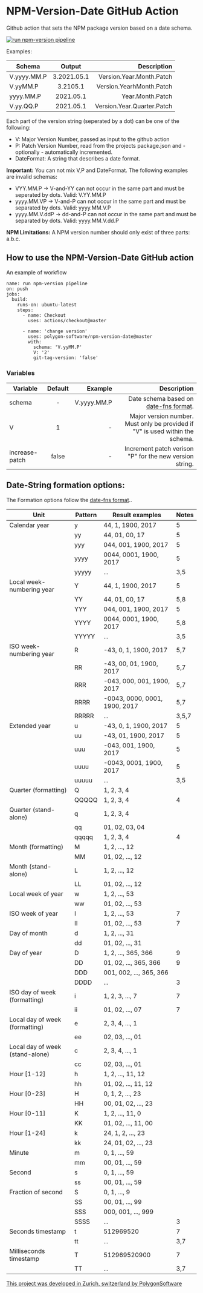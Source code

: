 # NPM-Version-Date GitHub Action  

Github action that sets the NPM package version based on a date schema.

[![run npm-version pipeline](https://github.com/polygon-software/npm-version-date/actions/workflows/main.yml/badge.svg)](https://github.com/polygon-software/npm-version-date/actions/workflows/main.yml)

Examples:

| Schema        | Output        | Description  |
| ------------- |:-------------:| ------------:|
| V.yyyy.MM.P | 3.2021.05.1 | Version.Year.Month.Patch |
| V.yyMM.P | 3.2105.1  | Version.YearhMonth.Patch |
| yyyy.MM.P | 2021.05.1 | Year.Month.Patch |
| V.yy.QQ.P | 2021.05.1 | Version.Year.Quarter.Patch |

Each part of the version string (seperated by a dot) can be one of the following:
- V: Major Version Number, passed as input to the github action
- P: Patch Version Number, read from the projects package.json and - optionally - automatically incremented.
- DateFormat: A string that describes a date format.

**Important:** You can not mix V,P and DateFormat. The following examples are invalid schemas:
- VYY.MM.P -> V-and-YY can not occur in the same part and must be seperated by dots. Valid: V.YY.MM.P
- yyyy.MM.VP -> V-and-P can not occur in the same part and must be separated by dots. Valid: yyyy.MM.V.P
- yyyy.MM.V.ddP -> dd-and-P can not occur in the same part and must be separated by dots. Valid: yyyy.MM.V.dd.P

**NPM Limitations:** A NPM version number should only exist of three parts: a.b.c. 

## How to use the NPM-Version-Date GitHub action

An example of workflow

```
name: run npm-version pipeline
on: push
jobs:
  build:
    runs-on: ubuntu-latest
    steps:
      - name: Checkout
        uses: actions/checkout@master
        
      - name: 'change version'
        uses: polygon-software/npm-version-date@master
        with:
          schema: 'V.yyMM.P'
          V: '2'
          git-tag-version: 'false'
```

### Variables

| Variable        | Default           | Example  | Description  |
| ------------- |:-------------:| -----:| -----:|
| schema | - | V.yyyy.MM.P | Date schema based on [date-fns format](https://date-fns.org/v2.21.3/docs/format). |
| V | 1 | - | Major version number. Must only be provided if "V" is used within the schema. |
| increase-patch | false | - | Increment patch verison "P" for the new version string. |


## Date-String formation options:

The Formation options follow the [date-fns format](https://date-fns.org/v2.21.3/docs/format)..

<table>
   <thead>
      <tr>
         <th>Unit</th>
         <th>Pattern</th>
         <th>Result examples</th>
         <th>Notes</th>
      </tr>
   </thead>
   <tbody>
      <tr>
         <td>Calendar year</td>
         <td>y</td>
         <td>44, 1, 1900, 2017</td>
         <td>5</td>
      </tr>
      <tr>
         <td></td>
         <td>yy</td>
         <td>44, 01, 00, 17</td>
         <td>5</td>
      </tr>
      <tr>
         <td></td>
         <td>yyy</td>
         <td>044, 001, 1900, 2017</td>
         <td>5</td>
      </tr>
      <tr>
         <td></td>
         <td>yyyy</td>
         <td>0044, 0001, 1900, 2017</td>
         <td>5</td>
      </tr>
      <tr>
         <td></td>
         <td>yyyyy</td>
         <td>...</td>
         <td>3,5</td>
      </tr>
      <tr>
         <td>Local week-numbering year</td>
         <td>Y</td>
         <td>44, 1, 1900, 2017</td>
         <td>5</td>
      </tr>
      <tr>
         <td></td>
         <td>YY</td>
         <td>44, 01, 00, 17</td>
         <td>5,8</td>
      </tr>
      <tr>
         <td></td>
         <td>YYY</td>
         <td>044, 001, 1900, 2017</td>
         <td>5</td>
      </tr>
      <tr>
         <td></td>
         <td>YYYY</td>
         <td>0044, 0001, 1900, 2017</td>
         <td>5,8</td>
      </tr>
      <tr>
         <td></td>
         <td>YYYYY</td>
         <td>...</td>
         <td>3,5</td>
      </tr>
      <tr>
         <td>ISO week-numbering year</td>
         <td>R</td>
         <td>-43, 0, 1, 1900, 2017</td>
         <td>5,7</td>
      </tr>
      <tr>
         <td></td>
         <td>RR</td>
         <td>-43, 00, 01, 1900, 2017</td>
         <td>5,7</td>
      </tr>
      <tr>
         <td></td>
         <td>RRR</td>
         <td>-043, 000, 001, 1900, 2017</td>
         <td>5,7</td>
      </tr>
      <tr>
         <td></td>
         <td>RRRR</td>
         <td>-0043, 0000, 0001, 1900, 2017</td>
         <td>5,7</td>
      </tr>
      <tr>
         <td></td>
         <td>RRRRR</td>
         <td>...</td>
         <td>3,5,7</td>
      </tr>
      <tr>
         <td>Extended year</td>
         <td>u</td>
         <td>-43, 0, 1, 1900, 2017</td>
         <td>5</td>
      </tr>
      <tr>
         <td></td>
         <td>uu</td>
         <td>-43, 01, 1900, 2017</td>
         <td>5</td>
      </tr>
      <tr>
         <td></td>
         <td>uuu</td>
         <td>-043, 001, 1900, 2017</td>
         <td>5</td>
      </tr>
      <tr>
         <td></td>
         <td>uuuu</td>
         <td>-0043, 0001, 1900, 2017</td>
         <td>5</td>
      </tr>
      <tr>
         <td></td>
         <td>uuuuu</td>
         <td>...</td>
         <td>3,5</td>
      </tr>
      <tr>
         <td>Quarter (formatting)</td>
         <td>Q</td>
         <td>1, 2, 3, 4</td>
         <td></td>
      </tr>
      <tr>
         <td></td>
         <td>QQQQQ</td>
         <td>1, 2, 3, 4</td>
         <td>4</td>
      </tr>
      <tr>
         <td>Quarter (stand-alone)</td>
         <td>q</td>
         <td>1, 2, 3, 4</td>
         <td></td>
      </tr>
      <tr>
         <td></td>
         <td>qq</td>
         <td>01, 02, 03, 04</td>
         <td></td>
      </tr>
      <tr>
         <td></td>
         <td>qqqqq</td>
         <td>1, 2, 3, 4</td>
         <td>4</td>
      </tr>
      <tr>
         <td>Month (formatting)</td>
         <td>M</td>
         <td>1, 2, ..., 12</td>
         <td></td>
      </tr>
      <tr>
         <td></td>
         <td>MM</td>
         <td>01, 02, ..., 12</td>
         <td></td>
      </tr>
      <tr>
         <td>Month (stand-alone)</td>
         <td>L</td>
         <td>1, 2, ..., 12</td>
         <td></td>
      </tr>
      <tr>
         <td></td>
         <td>LL</td>
         <td>01, 02, ..., 12</td>
         <td></td>
      </tr>
      <tr>
         <td>Local week of year</td>
         <td>w</td>
         <td>1, 2, ..., 53</td>
         <td></td>
      </tr>
      <tr>
         <td></td>
         <td>ww</td>
         <td>01, 02, ..., 53</td>
         <td></td>
      </tr>
      <tr>
         <td>ISO week of year</td>
         <td>I</td>
         <td>1, 2, ..., 53</td>
         <td>7</td>
      </tr>
      <tr>
         <td></td>
         <td>II</td>
         <td>01, 02, ..., 53</td>
         <td>7</td>
      </tr>
      <tr>
         <td>Day of month</td>
         <td>d</td>
         <td>1, 2, ..., 31</td>
         <td></td>
      </tr>
      <tr>
         <td></td>
         <td>dd</td>
         <td>01, 02, ..., 31</td>
         <td></td>
      </tr>
      <tr>
         <td>Day of year</td>
         <td>D</td>
         <td>1, 2, ..., 365, 366</td>
         <td>9</td>
      </tr>
      <tr>
         <td></td>
         <td>DD</td>
         <td>01, 02, ..., 365, 366</td>
         <td>9</td>
      </tr>
      <tr>
         <td></td>
         <td>DDD</td>
         <td>001, 002, ..., 365, 366</td>
         <td></td>
      </tr>
      <tr>
         <td></td>
         <td>DDDD</td>
         <td>...</td>
         <td>3</td>
      </tr>
      <tr>
         <td>ISO day of week (formatting)</td>
         <td>i</td>
         <td>1, 2, 3, ..., 7</td>
         <td>7</td>
      </tr>
      <tr>
         <td></td>
         <td>ii</td>
         <td>01, 02, ..., 07</td>
         <td>7</td>
      </tr>
      <tr>
         <td>Local day of week (formatting)</td>
         <td>e</td>
         <td>2, 3, 4, ..., 1</td>
         <td></td>
      </tr>
      <tr>
         <td></td>
         <td>ee</td>
         <td>02, 03, ..., 01</td>
         <td></td>
      </tr>
      <tr>
         <td>Local day of week (stand-alone)</td>
         <td>c</td>
         <td>2, 3, 4, ..., 1</td>
         <td></td>
      </tr>
      <tr>
         <td></td>
         <td>cc</td>
         <td>02, 03, ..., 01</td>
         <td></td>
      </tr>
      <tr>
         <td>Hour [1-12]</td>
         <td>h</td>
         <td>1, 2, ..., 11, 12</td>
         <td></td>
      </tr>
      <tr>
         <td></td>
         <td>hh</td>
         <td>01, 02, ..., 11, 12</td>
         <td></td>
      </tr>
      <tr>
         <td>Hour [0-23]</td>
         <td>H</td>
         <td>0, 1, 2, ..., 23</td>
         <td></td>
      </tr>
      <tr>
         <td></td>
         <td>HH</td>
         <td>00, 01, 02, ..., 23</td>
         <td></td>
      </tr>
      <tr>
         <td>Hour [0-11]</td>
         <td>K</td>
         <td>1, 2, ..., 11, 0</td>
         <td></td>
      </tr>
      <tr>
         <td></td>
         <td>KK</td>
         <td>01, 02, ..., 11, 00</td>
         <td></td>
      </tr>
      <tr>
         <td>Hour [1-24]</td>
         <td>k</td>
         <td>24, 1, 2, ..., 23</td>
         <td></td>
      </tr>
      <tr>
         <td></td>
         <td>kk</td>
         <td>24, 01, 02, ..., 23</td>
         <td></td>
      </tr>
      <tr>
         <td>Minute</td>
         <td>m</td>
         <td>0, 1, ..., 59</td>
         <td></td>
      </tr>
      <tr>
         <td></td>
         <td>mm</td>
         <td>00, 01, ..., 59</td>
         <td></td>
      </tr>
      <tr>
         <td>Second</td>
         <td>s</td>
         <td>0, 1, ..., 59</td>
         <td></td>
      </tr>
      <tr>
         <td></td>
         <td>ss</td>
         <td>00, 01, ..., 59</td>
         <td></td>
      </tr>
      <tr>
         <td>Fraction of second</td>
         <td>S</td>
         <td>0, 1, ..., 9</td>
         <td></td>
      </tr>
      <tr>
         <td></td>
         <td>SS</td>
         <td>00, 01, ..., 99</td>
         <td></td>
      </tr>
      <tr>
         <td></td>
         <td>SSS</td>
         <td>000, 001, ..., 999</td>
         <td></td>
      </tr>
      <tr>
         <td></td>
         <td>SSSS</td>
         <td>...</td>
         <td>3</td>
      </tr>
      <tr>
         <td>Seconds timestamp</td>
         <td>t</td>
         <td>512969520</td>
         <td>7</td>
      </tr>
      <tr>
         <td></td>
         <td>tt</td>
         <td>...</td>
         <td>3,7</td>
      </tr>
      <tr>
         <td>Milliseconds timestamp</td>
         <td>T</td>
         <td>512969520900</td>
         <td>7</td>
      </tr>
      <tr>
         <td></td>
         <td>TT</td>
         <td>...</td>
         <td>3,7</td>
      </tr>
   </tbody>
</table>

[This project was developed in Zurich, switzerland by PolygonSoftware](https://polygon-software.ch/)
